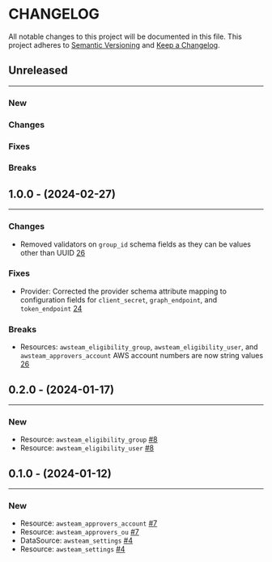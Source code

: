# CHANGELOG

All notable changes to this project will be documented in this file.
This project adheres to [Semantic Versioning](http://semver.org/) and [Keep a Changelog](http://keepachangelog.com/).



## Unreleased
---

### New

### Changes

### Fixes

### Breaks


## 1.0.0 - (2024-02-27)
---

### Changes
* Removed validators on `group_id` schema fields as they can be values other than UUID [26](https://github.com/brittandeyoung/terraform-provider-awsteam/issues/26)

### Fixes
* Provider: Corrected the provider schema attribute mapping to configuration fields for `client_secret`, `graph_endpoint`, and `token_endpoint` [24](https://github.com/brittandeyoung/terraform-provider-awsteam/issues/24)


### Breaks
* Resources: `awsteam_eligibility_group`, `awsteam_eligibility_user`, and `awsteam_approvers_account` AWS account numbers are now string values [26](https://github.com/brittandeyoung/terraform-provider-awsteam/issues/26)


## 0.2.0 - (2024-01-17)
---

### New
* Resource: `awsteam_eligibility_group` [#8](https://github.com/brittandeyoung/terraform-provider-awsteam/issues/8)
* Resource: `awsteam_eligibility_user` [#8](https://github.com/brittandeyoung/terraform-provider-awsteam/issues/8)


## 0.1.0 - (2024-01-12)
---

### New
* Resource: `awsteam_approvers_account` [#7](https://github.com/brittandeyoung/terraform-provider-awsteam/issues/7)
* Resource: `awsteam_approvers_ou` [#7](https://github.com/brittandeyoung/terraform-provider-awsteam/issues/7)
* DataSource: `awsteam_settings` [#4](https://github.com/brittandeyoung/terraform-provider-awsteam/issues/4)
* Resource: `awsteam_settings` [#4](https://github.com/brittandeyoung/terraform-provider-awsteam/issues/4)


